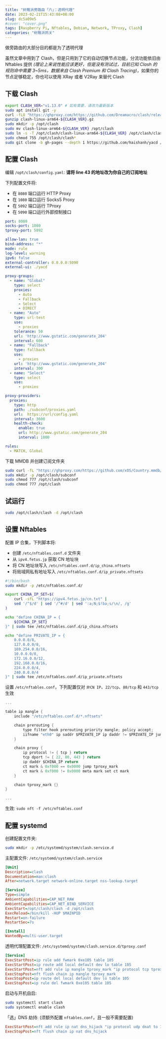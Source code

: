 ```yaml
---
title: "树莓派旁路由「六」：透明代理"
date: 2023-02-21T15:43:08+08:00
slug: dc5a09e5
#cover: "cover.png"
tags: [Raspberry Pi, Nftables, Debian, Network, TProxy, Clash]
categories: "树莓派网关"
---
```


做旁路由的大部分目的都是为了透明代理

<!--more-->

虽然文章中用到了 Clash，但是只用到了它的自动切换节点功能，分流功能依旧由 Nftables 提供 *(理论上来说性能应该更好，但是没有测试过，目前已知 Clash 的规则命中需要 3~5ms，数据来自 Clash Premium 和 Clash Tracing)*，如果你的节点足够稳定，你也可以使用 XRay 或者 V2Ray 来替代 Clash

## 下载 Clash

```bash
export CLASH_VER="v1.13.0" # 如有需要，请改为最新版本
sudo apt install git -y
curl -fLO "https://ghproxy.com/https://github.com/Dreamacro/clash/releases/download/${CLASH_VER}/clash-linux-arm64-${CLASH_VER}.gz"
gunzip clash-linux-arm64-${CLASH_VER}.gz
sudo mkdir -p /opt/clash
sudo mv clash-linux-arm64-${CLASH_VER} /opt/clash
sudo ln -s -T /opt/clash/clash-linux-arm64-${CLASH_VER} /opt/clash/clash
sudo chmod 755 /opt/clash/clash*
sudo git clone -b gh-pages --depth 1 https://github.com/haishanh/yacd /opt/clash/yacd
```

## 配置 Clash

编辑 `/opt/clash/config.yaml`: **请将 line 43 的地址改为你自己的订阅地址**

下列配置文件将:

- 在 `8080` 端口运行 HTTP Proxy
- 在 `1080` 端口运行 Socks5 Proxy
- 在 `5092` 端口运行 TProxy
- 在 `5090` 端口运行外部控制接口

```yaml
port: 8080
socks-port: 1080
tproxy-port: 5092

allow-lan: true
bind-address: "*"
mode: rule
log-level: warning
ipv6: false
external-controller: 0.0.0.0:5090
external-ui: ./yacd

proxy-groups:
  - name: "Global"
    type: select
    proxies:
      - Auto
      - Fallback
      - Select
      - DIRECT
  - name: "Auto"
    type: url-test
    use:
      - proxies
    tolerance: 50
    url: 'http://www.gstatic.com/generate_204'
    interval: 600
  - name: "Fallback"
    type: fallback
    use:
      - proxies
    url: 'http://www.gstatic.com/generate_204'
    interval: 300
  - name: "Select"
    type: select
    use:
      - proxies

proxy-providers:
  proxies:
    type: http
    path: ./subconf/proxies.yaml
    url:  https://url/config.yaml
    interval: 3600
    health-check:
      enable: true
      url: http://www.gstatic.com/generate_204
      interval: 1800

rules:
  - MATCH, Global
```

下载 MMDB 并创建订阅文件夹

```bash
sudo curl -fL "https://ghproxy.com/https://github.com/xOS/Country.mmdb/releases/latest/download/Country.mmdb" -o /opt/clash/Country.mmdb
sudo mkdir -p /opt/clash/subconf
sudo chmod 777 /opt/clash/subconf
sudo chmod 777 /opt/clash
```

## 试运行

```bash
sudo /opt/clash/clash -d /opt/clash
```

## 设置 Nftables

配置 IP 合集，下列脚本将:

- 创建 `/etc/nftables.conf.d` 文件夹
- 从 `ipv4.fetus.jp` 获取 CN 地址块
- 将 CN 地址块写入 `/etc/nftables.conf.d/ip_china.nftsets`
- 将局域网私有地址写入 `/etc/nftables.conf.d/ip_private.nftsets`

```bash
#!/bin/bash
sudo mkdir -p /etc/nftables.conf.d/

export CHINA_IP_SET=$(
    curl -sfL "https://ipv4.fetus.jp/cn.txt" | 
    sed '/^$/d' | sed '/^#/d' | sed ':a;N;$!ba;s/\n/, /g'
)

echo "define CHINA_IP = {
    ${CHINA_IP_SET}
}" | sudo tee /etc/nftables.conf.d/ip_china.nftsets

echo "define PRIVATE_IP = {
    0.0.0.0/8,
    127.0.0.0/8,
    169.254.0.0/16,
    10.0.0.0/8,
    172.16.0.0/12,
    192.168.0.0/16,
    224.0.0.0/4,
    240.0.0.0/4
}" | sudo tee /etc/nftables.conf.d/ip_private.nftsets
```

设置 `/etc/nftables.conf`，下列配置仅对 `非CN IP`、`22/tcp`、`80/tcp` 和 `443/tcp` 生效

```groovy
...

table ip mangle {
    include "/etc/nftables.conf.d/*.nftsets"

    chain prerouting {
        type filter hook prerouting priority mangle; policy accept;
        iifname "eth0" ip saddr $PRIVATE_IP ip daddr != $PRIVATE_IP jump proxy
    }

    chain proxy {
        ip protocol != { tcp } return
        tcp dport != { 22, 80, 443 } return
        ip daddr $CHINA_IP return
        ct mark & 0xf000 == 0x0000 jump tproxy_mark
        ct mark & 0xf000 != 0x0000 meta mark set ct mark
    }

    chain tproxy_mark {}
}

...
```

生效: `sudo nft -f /etc/nftables.conf`

## 配置 systemd

创建配置文件夹:

```bash
sudo mkdir -p /etc/systemd/system/clash.service.d
```

主配置文件: `/etc/systemd/system/clash.service`

```ini
[Unit]
Description=clash
Documentation=man:clash
After=network.target network-online.target nss-lookup.target

[Service]
Type=simple
AmbientCapabilities=CAP_NET_RAW
AmbientCapabilities=CAP_NET_BIND_SERVICE
ExecStart=/opt/clash/clash -d /opt/clash
ExecReload=/bin/kill -HUP $MAINPID
Restart=on-failure
RestartSec=7s

[Install]
WantedBy=multi-user.target
```

透明代理配置文件: `/etc/systemd/system/clash.service.d/tproxy.conf`

```ini
[Service]
ExecStartPost=ip rule add fwmark 0xe105 table 105
ExecStartPost=ip route add local default dev lo table 105
ExecStartPost=nft add rule ip mangle tproxy_mark "ip protocol tcp tproxy to :5092 ct mark set 0xe105"
ExecStopPost=nft flush chain ip mangle tproxy_mark
ExecStopPost=ip route del local default dev lo table 105
ExecStopPost=ip rule del fwmark 0xe105 table 105
```

启动与开机自启:

```bash
sudo systemctl start clash
sudo systemctl enable clash
```

「选」DNS 劫持: (须额外配置 `nftables.conf`，且一般不需要配置)

```ini
ExecStartPost=nft add rule ip nat dns_hijack "ip protocol udp dnat to 172.24.0.1:5053"
ExecStopPost=nft flush chain ip nat dns_hijack
```
